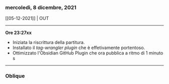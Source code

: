 ### mercoledì, 8 dicembre, 2021

[[05-12-2021]] | OUT

---

**Ore 23:27xx**

- Iniziata la riscrittura della partitura.
- Installato il *tag-wrangler plugin* che è effetivamente portentoso.
- Ottimizzato l'Obsidian GitHub Plugin che ora pubblica a ritmo di 1 minuto s

___

### Oblique